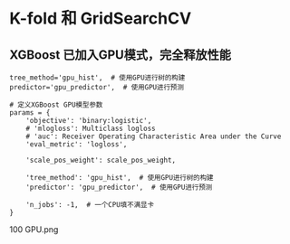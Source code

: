 # K-fold 和 GridSearchCV

## XGBoost 已加入GPU模式，完全释放性能

```python3
tree_method='gpu_hist',  # 使用GPU进行树的构建
predictor='gpu_predictor',  # 使用GPU进行预测
```

```python3
# 定义XGBoost GPU模型参数
params = {
    'objective': 'binary:logistic',
    # 'mlogloss': Multiclass logloss
    # 'auc': Receiver Operating Characteristic Area under the Curve
    'eval_metric': 'logloss',
    
    'scale_pos_weight': scale_pos_weight,

    'tree_method': 'gpu_hist',  # 使用GPU进行树的构建
    'predictor': 'gpu_predictor',  # 使用GPU进行预测
    
    'n_jobs': -1,  # 一个CPU填不满显卡
}
```
100 GPU.png

